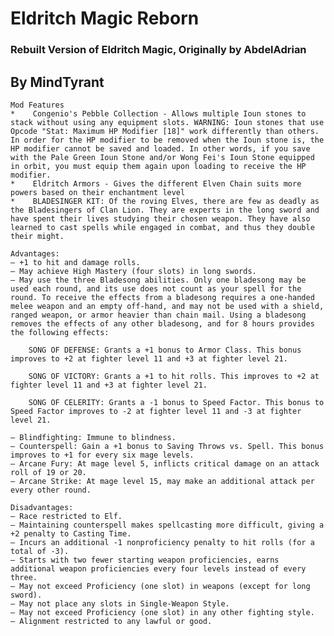 # Eldritch Magic Reborn
### Rebuilt Version of Eldritch Magic, Originally by AbdelAdrian
## By MindTyrant

    Mod Features
    *    Congenio's Pebble Collection - Allows multiple Ioun stones to stack without using any equipment slots. WARNING: Ioun stones that use Opcode "Stat: Maximum HP Modifier [18]" work differently than others. In order for the HP modifier to be removed when the Ioun stone is, the HP modifier cannot be saved and loaded. In other words, if you save with the Pale Green Ioun Stone and/or Wong Fei's Ioun Stone equipped in orbit, you must equip them again upon loading to receive the HP modifier.
    *    Eldritch Armors - Gives the different Elven Chain suits more powers based on their enchantment level
    *    BLADESINGER KIT: Of the roving Elves, there are few as deadly as the Bladesingers of Clan Lion. They are experts in the long sword and have spent their lives studying their chosen weapon. They have also learned to cast spells while engaged in combat, and thus they double their might.
    
    Advantages:
    – +1 to hit and damage rolls. 
    – May achieve High Mastery (four slots) in long swords.
    – May use the three Bladesong abilities. Only one bladesong may be used each round, and its use does not count as your spell for the round. To receive the effects from a bladesong requires a one-handed melee weapon and an empty off-hand, and may not be used with a shield, ranged weapon, or armor heavier than chain mail. Using a bladesong removes the effects of any other bladesong, and for 8 hours provides the following effects:

        SONG OF DEFENSE: Grants a +1 bonus to Armor Class. This bonus improves to +2 at fighter level 11 and +3 at fighter level 21.

        SONG OF VICTORY: Grants a +1 to hit rolls. This improves to +2 at fighter level 11 and +3 at fighter level 21.

        SONG OF CELERITY: Grants a -1 bonus to Speed Factor. This bonus to Speed Factor improves to -2 at fighter level 11 and -3 at fighter level 21.

    – Blindfighting: Immune to blindness.
    – Counterspell: Gain a +1 bonus to Saving Throws vs. Spell. This bonus improves to +1 for every six mage levels. 
    – Arcane Fury: At mage level 5, inflicts critical damage on an attack roll of 19 or 20. 
    – Arcane Strike: At mage level 15, may make an additional attack per every other round. 

    Disadvantages:
    – Race restricted to Elf.
    – Maintaining counterspell makes spellcasting more difficult, giving a +2 penalty to Casting Time.
    – Incurs an additional -1 nonproficiency penalty to hit rolls (for a total of -3).
    – Starts with two fewer starting weapon proficiencies, earns additional weapon proficiencies every four levels instead of every three.
    – May not exceed Proficiency (one slot) in weapons (except for long sword).
    – May not place any slots in Single-Weapon Style. 
    – May not exceed Proficiency (one slot) in any other fighting style. 
    – Alignment restricted to any lawful or good.